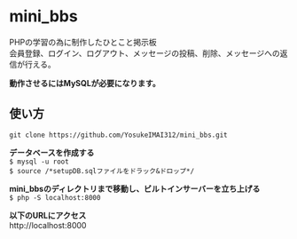 # mini_bbs
PHPの学習の為に制作したひとこと掲示板  
会員登録、ログイン、ログアウト、メッセージの投稿、削除、メッセージへの返信が行える。

__動作させるにはMySQLが必要になります。__

## 使い方
`git clone https://github.com/YosukeIMAI312/mini_bbs.git`

__データベースを作成する__  
`$ mysql -u root`     
`$ source /*setupDB.sqlファイルをドラック&ドロップ*/`  

__mini_bbsのディレクトリまで移動し、ビルトインサーバーを立ち上げる__  
`$ php -S localhost:8000`  

__以下のURLにアクセス__  
http://localhost:8000
